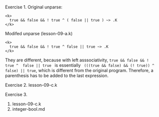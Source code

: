 Exercise 1. 
Original unparse: 
```
<k>
  true && false && ! true ^ ( false || true ) ~> .K
</k>

```

Modifed unparse (lesson-09-a.k)
```
<k>
  true && false && ! true ^ false || true ~> .K
</k>

```

They are different, because with left asssociativity, `true && false && ! true ^  false || true ` is essentially ` (((true && false) && (! true)) ^ false) || true`, which is different from the original program. Therefore, a parenthesis has to be added to the last expression.


Exercise 2.
lesson-09-c.k

Exercise 3.
1. lesson-09-c.k
2. integer-bool.md
